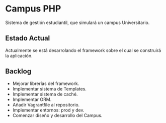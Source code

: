 # Campus PHP
Sistema de gestión estudiantil, que simulará un campus Universitario.

## Estado Actual
Actualmente se está desarrolando el framework sobre el cual se construirá la aplicación.

## Backlog
 * Mejorar librerías del framework.
 * Implementar sistema de Templates.
 * Implementar sistema de caché.
 * Implementar ORM.
 * Añadir Vagrantfile al repositorio.
 * Implementar entornos: prod y dev.
 * Comenzar diseño y desarrollo del Campus.
